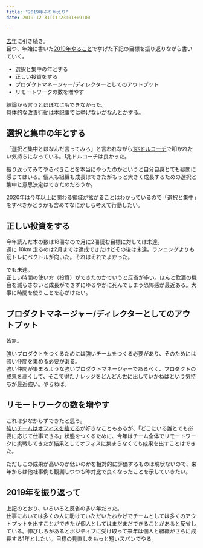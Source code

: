 ```yaml
---
title: "2019年ふりかえり"
date: 2019-12-31T11:23:01+09:00

---
```


[去年](https://shirokuro331.me/posts/remenber2018/)に引き続き。  
且つ、年始に書いた[2019年やること](https://shirokuro331.me/posts/hello2019/)で挙げた下記の目標を振り返りながら書いていく。

- 選択と集中の年とする
- 正しい投資をする
- プロダクトマネージャー/ディレクターとしてのアウトプット
- リモートワークの数を増やす

結論から言うとほぼなにもできなかった。  
具体的な改善行動は本記事では挙げないがなんとかする。

## 選択と集中の年とする

「選択と集中とはなんだ言ってみろ」と言われながら[1兆ドルコーチ](https://www.amazon.co.jp/1%E5%85%86%E3%83%89%E3%83%AB%E3%82%B3%E3%83%BC%E3%83%81-%E3%82%B7%E3%83%AA%E3%82%B3%E3%83%B3%E3%83%90%E3%83%AC%E3%83%BC%E3%81%AE%E3%83%AC%E3%82%B8%E3%82%A7%E3%83%B3%E3%83%89-%E3%83%93%E3%83%AB%E3%83%BB%E3%82%AD%E3%83%A3%E3%83%B3%E3%83%99%E3%83%AB%E3%81%AE%E6%88%90%E5%8A%9F%E3%81%AE%E6%95%99%E3%81%88-%E3%82%A8%E3%83%AA%E3%83%83%E3%82%AF%E3%83%BB%E3%82%B7%E3%83%A5%E3%83%9F%E3%83%83%E3%83%88/dp/4478107246)で叩かれたい気持ちになっている。1兆ドルコーチは良かった。

振り返ってみてやるべきことを本当にやったのかというと自分自身とても疑問に感じてはいる。個人も組織も成長はできたがもっと大きく成長するための選択と集中と意思決定はできたのだろうか。

2020年は今年以上に関わる領域が拡がることはわかっているので「選択と集中」をすべきかどうかも含めてなにかしら考えて行動したい。  

## 正しい投資をする

今年読んだ本の数は18冊なので月に2冊読む目標に対しては未達。  
週に 10km 走るのは2月までは達成できたけどその後は未達。ランニングよりも筋トレにベクトルが向いた。それはそれでよかった。

でも未達。  
正しい時間の使い方（投資）ができたのかでいうと反省が多い。ほんと飲酒の機会を減らさないと成長ができずにゆるやかに死んでしまう恐怖感が最近ある。大事に時間を使うことを心がけたい。

## プロダクトマネージャー/ディレクターとしてのアウトプット

皆無。  

強いプロダクトをつくるためには強いチームをつくる必要があり、そのためには強い仲間を集める必要がある。  
強い仲間が集まるような強いプロダクトマネージャーであるべく、プロダクトの成果を高くして、そこで得たナレッジをどんどん世に出していかねばという気持ちが最近強い。やらねば。

## リモートワークの数を増やす

これは少なからずできたと思う。  
[強いチームはオフィスを捨てる](https://www.amazon.co.jp/%E5%BC%B7%E3%81%84%E3%83%81%E3%83%BC%E3%83%A0%E3%81%AF%E3%82%AA%E3%83%95%E3%82%A3%E3%82%B9%E3%82%92%E6%8D%A8%E3%81%A6%E3%82%8B-%E3%82%B8%E3%82%A7%E3%82%A4%E3%82%BD%E3%83%B3-%E3%83%95%E3%83%AA%E3%83%BC%E3%83%89-ebook/dp/B00JFLJ13W/ref=tmm_kin_swatch_0?_encoding=UTF8&qid=&sr=)が好きなこともあるが、「どこにいる誰とでも必要に応じて仕事できる」状態をつくるために、今年はチーム全体でリモートワークに挑戦してきたが結果としてオフィスに集まらなくても成果を出すことはできた。

ただしこの成果が高いのか低いのかを相対的に評価するものは現状ないので、来年からは他社事例も観測しつつも昨対比で良くなったことを示していきたい。

## 2019年を振り返って
上記のとおり、いろいろと反省の多い年だった。  
仕事においては多くの人に助けていただいたおかげでチームとしては多くのアウトプットを出すことができたが個人としてはまだまだできることがあると反省している。伸びしろがあるとポジティブに受け取って来年は個人と組織がさらに成長する1年としたい。目標の見直しをもっと短いスパンでやる。


